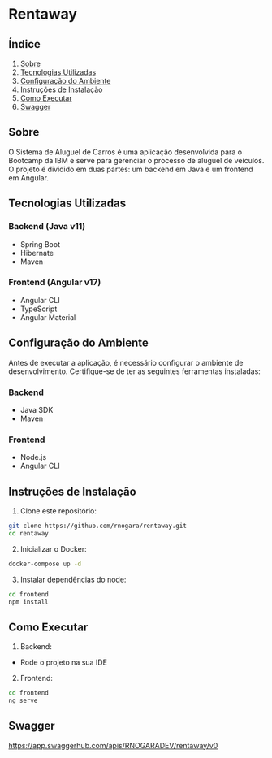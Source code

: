 # Rentaway

## Índice

1. [Sobre](#sobre)
2. [Tecnologias Utilizadas](#tecnologias-utilizadas)
3. [Configuração do Ambiente](#configuração-do-ambiente)
4. [Instruções de Instalação](#instruções-de-instalação)
5. [Como Executar](#como-executar)
6. [Swagger](#swagger)

## Sobre

O Sistema de Aluguel de Carros é uma aplicação desenvolvida para o Bootcamp da IBM e serve para gerenciar o processo de aluguel de veículos. O projeto é dividido em duas partes: um backend em Java e um frontend em Angular.

## Tecnologias Utilizadas

### Backend (Java v11)

- Spring Boot
- Hibernate
- Maven

### Frontend (Angular v17)

- Angular CLI
- TypeScript
- Angular Material

## Configuração do Ambiente

Antes de executar a aplicação, é necessário configurar o ambiente de desenvolvimento. Certifique-se de ter as seguintes ferramentas instaladas:

### Backend

- Java SDK
- Maven

### Frontend

- Node.js
- Angular CLI

## Instruções de Instalação

1. Clone este repositório:

```bash
git clone https://github.com/rnogara/rentaway.git
cd rentaway
```

2. Inicializar o Docker:

```bash
docker-compose up -d
```

3. Instalar dependências do node:

```bash
cd frontend
npm install
```

## Como Executar

1. Backend:

- Rode o projeto na sua IDE

2. Frontend:

```bash
cd frontend
ng serve
```

## Swagger

https://app.swaggerhub.com/apis/RNOGARADEV/rentaway/v0


